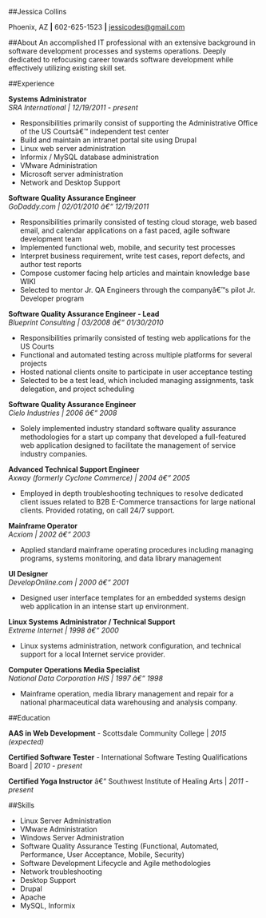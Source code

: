 
##Jessica Collins

Phoenix, AZ **|** 602-625-1523 **|** jessicodes@gmail.com  

##About
An accomplished IT professional with an extensive background in software development processes and systems operations. Deeply
dedicated to refocusing career towards software development while effectively utilizing existing skill set.

##Experience  

**Systems Administrator**  
*SRA International | 12/19/2011 - present*

*  Responsibilities primarily consist of supporting the Administrative Office of the US Courtsâ€™ independent test center
*  Build and maintain an intranet portal site using Drupal
*  Linux web server administration
*  Informix / MySQL database administration
*  VMware Administration
*  Microsoft server administration
*  Network and Desktop Support  

**Software Quality Assurance Engineer**  
*GoDaddy.com | 02/01/2010 â€“ 12/19/2011*

*  Responsibilities primarily consisted of testing cloud storage, web based email, and calendar applications on a fast paced, agile software
development team
*  Implemented functional web, mobile, and security test processes
*  Interpret business requirement, write test cases, report defects, and author test reports
*  Compose customer facing help articles and maintain knowledge base WIKI
*  Selected to mentor Jr. QA Engineers through the companyâ€™s pilot Jr. Developer program  

**Software Quality Assurance Engineer - Lead**  
*Blueprint Consulting | 03/2008 â€“ 01/30/2010*  

*  Responsibilities primarily consisted of testing web applications for the US Courts
*  Functional and automated testing across multiple platforms for several projects
*  Hosted national clients onsite to participate in user acceptance testing
*  Selected to be a test lead, which included managing assignments, task delegation, and project scheduling  

**Software Quality Assurance Engineer**  
*Cielo Industries | 2006 â€“ 2008*  

* Solely implemented industry standard software quality assurance methodologies for a start up company that developed a full-featured
web application designed to facilitate the management of service industry companies.  

**Advanced Technical Support Engineer**  
*Axway (formerly Cyclone Commerce) | 2004 â€“ 2005*

*  Employed in depth troubleshooting techniques to resolve dedicated client issues related to B2B E-Commerce transactions for large
national clients. Provided rotating, on call 24/7 support.  

**Mainframe Operator**  
*Acxiom | 2002 â€“ 2003*   

*  Applied standard mainframe operating procedures including managing programs, systems monitoring, and data library management  

**UI Designer**  
*DevelopOnline.com | 2000 â€“ 2001*  

*  Designed user interface templates for an embedded systems design web application in an intense start up
environment.  

**Linux Systems Administrator / Technical Support**  
*Extreme Internet | 1998 â€“ 2000*  

*  Linux systems administration, network configuration, and technical support for a local Internet service provider.  

**Computer Operations Media Specialist**  
*National Data Corporation HIS | 1997 â€“ 1998*  

*  Mainframe operation, media library management and repair for a national pharmaceutical data warehousing and analysis company.  

##Education  

**AAS in Web Development** - Scottsdale Community College | *2015 (expected)*  

**Certified Software Tester** - International Software Testing Qualifications Board | *2010 - present*  

**Certified Yoga Instructor** â€“ Southwest Institute of Healing Arts | *2011 - present*


##Skills

*  Linux Server Administration
*  VMware Administration
*  Windows Server Administration
*  Software Quality Assurance Testing (Functional, Automated, Performance, User Acceptance, Mobile, Security)
*  Software Development Lifecycle and Agile methodologies
*  Network troubleshooting
*  Desktop Support
*  Drupal
*  Apache
*  MySQL, Informix 
